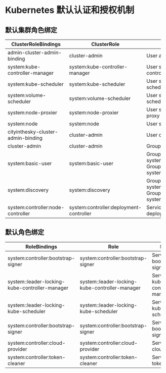 # Kubernetes 默认认证和授权机制

## 默认集群角色绑定

| ClusterRoleBindings                | ClusterRole                             | Subjects                                                    |
| ---------------------------------- | --------------------------------------- | ----------------------------------------------------------- |
| admin-cluster-admin-binding        | cluster-admin                           | User  admin                                                 |
| system:kube-controller-manager     | system:kube-controller-manager          | User  system:kube-controller-manager                        |
| system:kube-scheduler              | system:kube-scheduler                   | User  system:kube-scheduler                                 |
| system:volume-scheduler            | system:volume-scheduler                 | User  system:kube-scheduler                                 |
| system:node-proxier                | system:node-proxier                     | User  system:kube-proxy                                     |
| system:node                        | system:node                             | User  system:node:fake                                      |
| cityinthesky-cluster-admin-binding | cluster-admin                           | User  cityinthesky                                          |
| cluster-admin                      | cluster-admin                           | Group  system:masters                                       |
| system:basic-user                  | system:basic-user                       | Group system:authenticated<br/>Group system:unauthenticated |
| system:discovery                   | system:discovery                        | Group system:authenticated<br/>Group system:unauthenticated |
| system:controller:node-controller  | system:controller:deployment-controller | ServiceAccount  deployment-controller                       |

## 默认角色绑定

| RoleBindings                                   | Role                                           | Subjects                                |
| ---------------------------------------------- | ---------------------------------------------- | --------------------------------------- |
| system:controller:bootstrap-signer             | system:controller:bootstrap-signer             | ServiceAccount  bootstrap-signer        |
| system::leader-locking-kube-controller-manager | system::leader-locking-kube-controller-manager | ServiceAccount  kube-controller-manager |
| system::leader-locking-kube-scheduler          | system::leader-locking-kube-scheduler          | ServiceAccount  kube-scheduler          |
| system:controller:bootstrap-signer             | system:controller:bootstrap-signer             | ServiceAccount  bootstrap-signer        |
| system:controller:cloud-provider               | system:controller:cloud-provider               | ServiceAccount  cloud-provider          |
| system:controller:token-cleaner                | system:controller:token-cleaner                | ServiceAccount  token-cleaner           |

